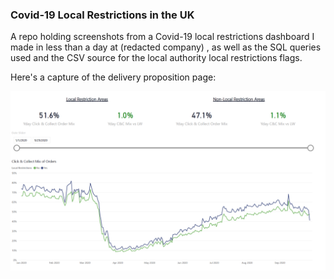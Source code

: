 ### Covid-19 Local Restrictions in the UK

A repo holding screenshots from a Covid-19 local restrictions dashboard I made in less than a day at (redacted company) , as well as the SQL queries used and the CSV source for the local authority local restrictions flags.

Here's a capture of the delivery proposition page:

![alt text](delivery.png)
